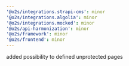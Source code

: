 ```yaml
---
'@o2s/integrations.strapi-cms': minor
'@o2s/integrations.algolia': minor
'@o2s/integrations.mocked': minor
'@o2s/api-harmonization': minor
'@o2s/framework': minor
'@o2s/frontend': minor
---
```


added possibility to defined unprotected pages
